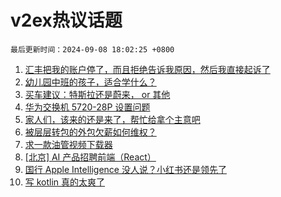 # v2ex热议话题

`最后更新时间：2024-09-08 18:02:25 +0800`

1. [汇丰把我的账户停了，而且拒绝告诉我原因，然后我直接起诉了](https://www.v2ex.com/t/1071049)
1. [幼儿园中班的孩子，适合学什么？](https://www.v2ex.com/t/1071041)
1. [买车建议：特斯拉还是蔚来， or 其他](https://www.v2ex.com/t/1070983)
1. [华为交换机 5720-28P 设置问题](https://www.v2ex.com/t/1071047)
1. [家人们，该来的还是来了，帮忙给拿个主意吧](https://www.v2ex.com/t/1071062)
1. [被层层转包的外包欠薪如何维权？](https://www.v2ex.com/t/1071004)
1. [求一款油管视频下载器](https://www.v2ex.com/t/1071048)
1. [[北京] AI 产品招聘前端（React）](https://www.v2ex.com/t/1071060)
1. [国行 Apple Intelligence 没人说？小红书还是领先了](https://www.v2ex.com/t/1070972)
1. [写 kotlin 真的太爽了](https://www.v2ex.com/t/1070989)

